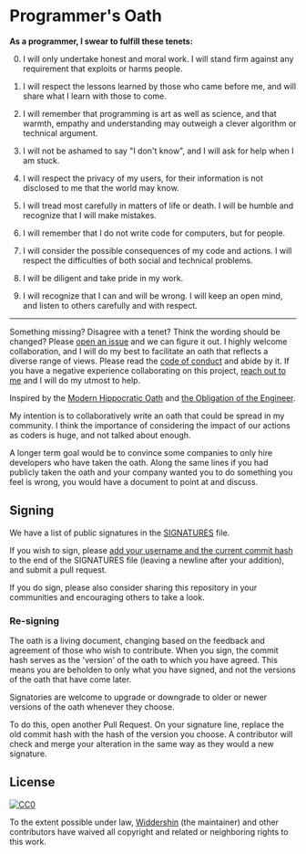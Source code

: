 # Programmer's Oath

**As a programmer, I swear to fulfill these tenets:**

0. I will only undertake honest and moral work. I will stand firm against any requirement that exploits or harms people.

1. I will respect the lessons learned by those who came before me, and will share what I learn with those to come.

2. I will remember that programming is art as well as science, and that warmth, empathy and understanding may outweigh a clever algorithm or technical argument.

3. I will not be ashamed to say "I don't know", and I will ask for help when I am stuck.

4. I will respect the privacy of my users, for their information is not disclosed to me that the world may know.

5. I will tread most carefully in matters of life or death. I will be humble and recognize that I will make mistakes.

6. I will remember that I do not write code for computers, but for people.

7. I will consider the possible consequences of my code and actions. I will respect the difficulties of both social and technical problems.

8. I will be diligent and take pride in my work.

9. I will recognize that I can and will be wrong. I will keep an open mind, and listen to others carefully and with respect.


------

Something missing? Disagree with a tenet? Think the wording should be changed? Please [open an issue](https://github.com/Widdershin/programmers-oath/issues/new) and we can figure it out. I highly welcome collaboration, and I will do my best to facilitate an oath that reflects a diverse range of views. Please read the [code of conduct](https://github.com/Widdershin/programmers-oath/blob/master/CODE_OF_CONDUCT.md) and abide by it. If you have a negative experience collaborating on this project, [reach out to me](mailto:ncwjohnstone@gmail) and I will do my utmost to help.

Inspired by the [Modern Hippocratic Oath](https://en.wikipedia.org/wiki/Hippocratic_Oath#Modern_version) and [the Obligation of the Engineer](https://en.wikipedia.org/wiki/Engineer's_Ring#The_Obligation_of_The_Engineer).

My intention is to collaboratively write an oath that could be spread in my community. I think the importance of considering the impact of our actions as coders is huge, and not talked about enough.

A longer term goal would be to convince some companies to only hire developers who have taken the oath. Along the same lines if you had publicly taken the oath and your company wanted you to do something you feel is wrong, you would have a document to point at and discuss.

## Signing

We have a list of public signatures in the [SIGNATURES](https://github.com/Widdershin/programmers-oath/blob/master/SIGNATURES) file.

If you wish to sign, please [add your username and the current commit hash](https://github.com/Widdershin/programmers-oath/edit/master/SIGNATURES) to the end of the SIGNATURES file (leaving a newline after your addition), and submit a pull request.

If you do sign, please also consider sharing this repository in your communities and encouraging others to take a look.

### Re-signing

The oath is a living document, changing based on the feedback and agreement of those who wish to contribute. When you sign, the commit hash serves as the 'version' of the oath to which you have agreed. This means you are beholden to only what you have signed, and not the versions of the oath that have come later.

Signatories are welcome to upgrade or downgrade to older or newer versions of the oath whenever they choose.

To do this, open another Pull Request. On your signature line, replace the old commit hash with the hash of the version you choose. A contributor will check and merge your alteration in the same way as they would a new signature.

## License

[![CC0](http://i.creativecommons.org/p/zero/1.0/88x31.png)](LICENSE)

To the extent possible under law, [Widdershin](https://github.com/Widdershin) (the maintainer) and other contributors have waived all copyright and related or neighboring rights to this work.
